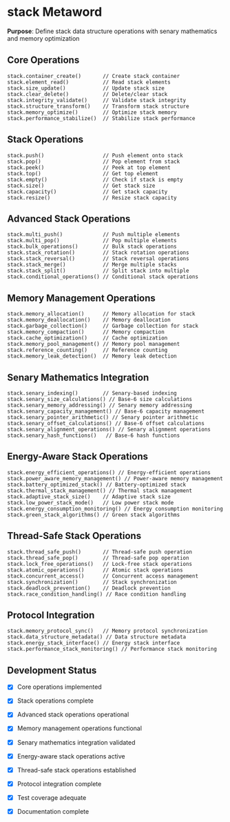 # stack Metaword

**Purpose**: Define stack data structure operations with senary mathematics and memory optimization

## Core Operations

```hyphos
stack.container_create()       // Create stack container
stack.element_read()           // Read stack elements
stack.size_update()            // Update stack size
stack.clear_delete()           // Delete/clear stack
stack.integrity_validate()     // Validate stack integrity
stack.structure_transform()    // Transform stack structure
stack.memory_optimize()        // Optimize stack memory
stack.performance_stabilize()  // Stabilize stack performance
```

## Stack Operations

```hyphos
stack.push()                   // Push element onto stack
stack.pop()                    // Pop element from stack
stack.peek()                   // Peek at top element
stack.top()                    // Get top element
stack.empty()                  // Check if stack is empty
stack.size()                   // Get stack size
stack.capacity()               // Get stack capacity
stack.resize()                 // Resize stack capacity
```

## Advanced Stack Operations

```hyphos
stack.multi_push()             // Push multiple elements
stack.multi_pop()              // Pop multiple elements
stack.bulk_operations()        // Bulk stack operations
stack.stack_rotation()         // Stack rotation operations
stack.stack_reversal()         // Stack reversal operations
stack.stack_merge()            // Merge multiple stacks
stack.stack_split()            // Split stack into multiple
stack.conditional_operations() // Conditional stack operations
```

## Memory Management Operations

```hyphos
stack.memory_allocation()      // Memory allocation for stack
stack.memory_deallocation()    // Memory deallocation
stack.garbage_collection()     // Garbage collection for stack
stack.memory_compaction()      // Memory compaction
stack.cache_optimization()     // Cache optimization
stack.memory_pool_management() // Memory pool management
stack.reference_counting()     // Reference counting
stack.memory_leak_detection()  // Memory leak detection
```

## Senary Mathematics Integration

```hyphos
stack.senary_indexing()        // Senary-based indexing
stack.senary_size_calculations() // Base-6 size calculations
stack.senary_memory_addressing() // Senary memory addressing
stack.senary_capacity_management() // Base-6 capacity management
stack.senary_pointer_arithmetic() // Senary pointer arithmetic
stack.senary_offset_calculations() // Base-6 offset calculations
stack.senary_alignment_operations() // Senary alignment operations
stack.senary_hash_functions()   // Base-6 hash functions
```

## Energy-Aware Stack Operations

```hyphos
stack.energy_efficient_operations() // Energy-efficient operations
stack.power_aware_memory_management() // Power-aware memory management
stack.battery_optimized_stack() // Battery-optimized stack
stack.thermal_stack_management() // Thermal stack management
stack.adaptive_stack_size()    // Adaptive stack size
stack.low_power_stack_mode()   // Low power stack mode
stack.energy_consumption_monitoring() // Energy consumption monitoring
stack.green_stack_algorithms() // Green stack algorithms
```

## Thread-Safe Stack Operations

```hyphos
stack.thread_safe_push()       // Thread-safe push operation
stack.thread_safe_pop()        // Thread-safe pop operation
stack.lock_free_operations()   // Lock-free stack operations
stack.atomic_operations()      // Atomic stack operations
stack.concurrent_access()      // Concurrent access management
stack.synchronization()        // Stack synchronization
stack.deadlock_prevention()    // Deadlock prevention
stack.race_condition_handling() // Race condition handling
```

## Protocol Integration

```hyphos
stack.memory_protocol_sync()   // Memory protocol synchronization
stack.data_structure_metadata() // Data structure metadata
stack.energy_stack_interface() // Energy stack interface
stack.performance_stack_monitoring() // Performance stack monitoring
```

## Development Status

- [x] Core operations implemented
- [x] Stack operations complete
- [x] Advanced stack operations operational
- [x] Memory management operations functional
- [x] Senary mathematics integration validated
- [x] Energy-aware stack operations active
- [x] Thread-safe stack operations established
- [x] Protocol integration complete
- [x] Test coverage adequate
- [x] Documentation complete

